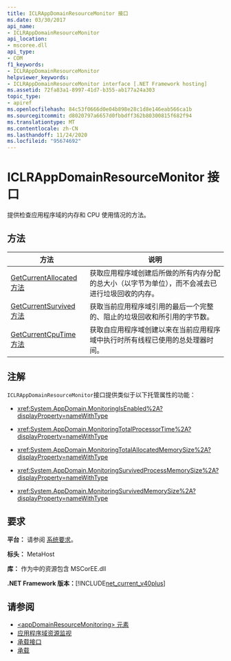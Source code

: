 ```yaml
---
title: ICLRAppDomainResourceMonitor 接口
ms.date: 03/30/2017
api_name:
- ICLRAppDomainResourceMonitor
api_location:
- mscoree.dll
api_type:
- COM
f1_keywords:
- ICLRAppDomainResourceMonitor
helpviewer_keywords:
- ICLRAppDomainResourceMonitor interface [.NET Framework hosting]
ms.assetid: 72fa83a1-8997-41d7-b355-ab177a24a303
topic_type:
- apiref
ms.openlocfilehash: 84c53f0666d0e04b898e28c1d8e146eab566ca1b
ms.sourcegitcommit: d8020797a6657d0fbbdff362b80300815f682f94
ms.translationtype: MT
ms.contentlocale: zh-CN
ms.lasthandoff: 11/24/2020
ms.locfileid: "95674692"
---
```

# <a name="iclrappdomainresourcemonitor-interface"></a>ICLRAppDomainResourceMonitor 接口

提供检查应用程序域的内存和 CPU 使用情况的方法。  
  
## <a name="methods"></a>方法  
  
|方法|说明|  
|------------|-----------------|  
|[GetCurrentAllocated 方法](iclrappdomainresourcemonitor-getcurrentallocated-method.md)|获取应用程序域创建后所做的所有内存分配的总大小（以字节为单位），而不会减去已进行垃圾回收的内存。|  
|[GetCurrentSurvived 方法](iclrappdomainresourcemonitor-getcurrentsurvived-method.md)|获取当前应用程序域引用的最后一个完整的、阻止的垃圾回收和所引用的字节数。|  
|[GetCurrentCpuTime 方法](iclrappdomainresourcemonitor-getcurrentcputime-method.md)|获取自应用程序域创建以来在当前应用程序域中执行时所有线程已使用的总处理器时间。|  
  
## <a name="remarks"></a>注解  

 `ICLRAppDomainResourceMonitor`接口提供类似于以下托管属性的功能：  
  
- <xref:System.AppDomain.MonitoringIsEnabled%2A?displayProperty=nameWithType>  
  
- <xref:System.AppDomain.MonitoringTotalProcessorTime%2A?displayProperty=nameWithType>  
  
- <xref:System.AppDomain.MonitoringTotalAllocatedMemorySize%2A?displayProperty=nameWithType>  
  
- <xref:System.AppDomain.MonitoringSurvivedProcessMemorySize%2A?displayProperty=nameWithType>  
  
- <xref:System.AppDomain.MonitoringSurvivedMemorySize%2A?displayProperty=nameWithType>  
  
## <a name="requirements"></a>要求  

 **平台：** 请参阅 [系统要求](../../get-started/system-requirements.md)。  
  
 **标头：** MetaHost  
  
 **库：** 作为中的资源包含 MSCorEE.dll  
  
 **.NET Framework 版本：**[!INCLUDE[net_current_v40plus](../../../../includes/net-current-v40plus-md.md)]  
  
## <a name="see-also"></a>请参阅

- [\<appDomainResourceMonitoring> 元素](../../configure-apps/file-schema/runtime/appdomainresourcemonitoring-element.md)
- [应用程序域资源监视](../../../standard/garbage-collection/app-domain-resource-monitoring.md)
- [承载接口](hosting-interfaces.md)
- [承载](index.md)
